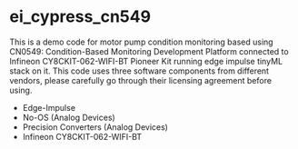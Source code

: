 # ei_cypress_cn549
This is a demo code for motor pump condition monitoring based using CN0549: Condition-Based Monitoring Development Platform connected to Infineon CY8CKIT-062-WIFI-BT Pioneer Kit running edge impulse tinyML stack on it.
This code uses three software components from different vendors, please carefully go through their licensing agreement before using. 
* Edge-Impulse
* No-OS (Analog Devices)
* Precision Converters (Analog Devices)
* Infineon CY8CKIT-062-WIFI-BT
